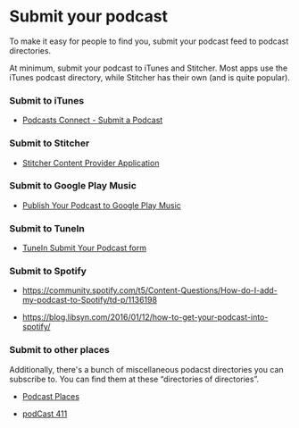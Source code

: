 # Submit your podcast

To make it easy for people to find you, submit your podcast feed to podcast directories.

At minimum, submit your podcast to iTunes and Stitcher. Most apps use the iTunes podcast directory, while Stitcher has their own (and is quite popular).

### Submit to iTunes

* [Podcasts Connect - Submit a Podcast](https://help.apple.com/itc/podcasts_connect/#/itcd88ea40b9)

### Submit to Stitcher

* [Stitcher Content Provider Application](http://www.stitcher.com/content-providers)

### Submit to Google Play Music

* [Publish Your Podcast to Google Play Music](https://play.google.com/music/podcasts/publish)

### Submit to TuneIn

* [TuneIn Submit Your Podcast form](http://help.tunein.com/customer/portal/emails/new?ticket[labels_new]=podcast&t=641867)

### Submit to Spotify

* https://community.spotify.com/t5/Content-Questions/How-do-I-add-my-podcast-to-Spotify/td-p/1136198

* https://blog.libsyn.com/2016/01/12/how-to-get-your-podcast-into-spotify/

### Submit to other places

Additionally, there's a bunch of miscellaneous podacst directories you can subscribe to. You can find them at these “directories of directories”.

* [Podcast Places](http://podcastplaces.com/)

* [podCast 411](http://www.podcast411.com/page2.html)


